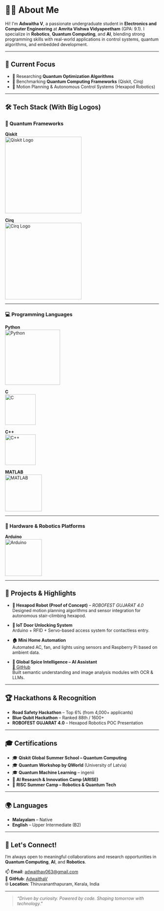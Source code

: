 # 👩‍💻 About Me

Hi! I'm **Adwaitha V**, a passionate undergraduate student in **Electronics and Computer Engineering** at **Amrita Vishwa Vidyapeetham** (GPA: 9.1). I specialize in **Robotics**, **Quantum Computing**, and **AI**, blending strong programming skills with real-world applications in control systems, quantum algorithms, and embedded development.

---

## 🧠 Current Focus

- 🔬 Researching **Quantum Optimization Algorithms**
- 🧪 Benchmarking **Quantum Computing Frameworks** (Qiskit, Cirq)
- 🤖 Motion Planning & Autonomous Control Systems (Hexapod Robotics)

---

## 🛠️ Tech Stack (With Big Logos)

### 🧪 Quantum Frameworks

**Qiskit**  
<img src="https://upload.wikimedia.org/wikipedia/commons/3/3c/Qiskit_Logo.svg" alt="Qiskit Logo" width="250">

**Cirq**  
<img src="https://upload.wikimedia.org/wikipedia/commons/4/4b/Cirq_Logo_2020.svg" alt="Cirq Logo" width="250">

---

### 💻 Programming Languages

**Python**  
<img src="https://www.python.org/static/community_logos/python-logo.png" alt="Python" width="180" />

**C**  
<img src="https://upload.wikimedia.org/wikipedia/commons/1/18/C_Programming_Language.svg" alt="C" width="100" />

**C++**  
<img src="https://upload.wikimedia.org/wikipedia/commons/1/18/ISO_C%2B%2B_Logo.svg" alt="C++" width="100" />

**MATLAB**  
<img src="https://upload.wikimedia.org/wikipedia/commons/2/21/Matlab_Logo.png" alt="MATLAB" width="120" />

---

### 🔧 Hardware & Robotics Platforms

**Arduino**  
<img src="https://upload.wikimedia.org/wikipedia/commons/8/87/Arduino_Logo.svg" alt="Arduino" width="120" />

---

## 🧩 Projects & Highlights

- **🔷 Hexapod Robot (Proof of Concept)** – *ROBOFEST GUJARAT 4.0*  
  Designed motion planning algorithms and sensor integration for autonomous stair-climbing hexapod.

- **🔐 IoT Door Unlocking System**  
  Arduino + RFID + Servo-based access system for contactless entry.

- **🏠 Mini Home Automation**  
  Automated AC, fan, and lights using sensors and Raspberry Pi based on ambient data.

- **🧠 Global Spice Intelligence – AI Assistant**  
  [🔗 GitHub](https://github.com/giri2021/Spice-intelligence-AI-Assistant)  
  Built semantic understanding and image analysis modules with OCR & LLMs.

---

## 🏆 Hackathons & Recognition

- **Road Safety Hackathon** – Top 6% (from 4,000+ applicants)  
- **Blue Qubit Hackathon** – Ranked 88th / 1600+  
- **ROBOFEST GUJARAT 4.0** – Hexapod Robotics POC Presentation

---

## 🎓 Certifications

- 🎓 **Qiskit Global Summer School – Quantum Computing**
- 🎓 **Quantum Workshop by QWorld** (University of Latvia)
- 🎓 **Quantum Machine Learning** – ingenii
- 🤖 **AI Research & Innovation Camp (ARISE)**
- 🧪 **RISC Summer Camp – Robotics & Quantum Tech**

---

## 🌍 Languages

- **Malayalam** – Native  
- **English** – Upper Intermediate (B2)

---

## 🙌 Let's Connect!

I’m always open to meaningful collaborations and research opportunities in **Quantum Computing**, **AI**, and **Robotics**.

📫 **Email**: [adwaithav063@gmail.com](mailto:adwaithav063@gmail.com)  
🔗 **GitHub**: [AdwaithaV](https://github.com/AdwaithaV)  
🌐 **Location**: Thiruvananthapuram, Kerala, India  

---

> *“Driven by curiosity. Powered by code. Shaping tomorrow with technology.”*
